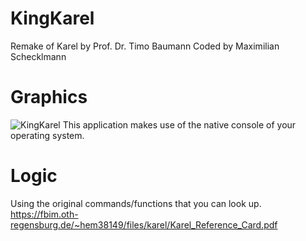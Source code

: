 # KingKarel
Remake of Karel by Prof. Dr. Timo Baumann
Coded by Maximilian Schecklmann

# Graphics
![KingKarel](https://user-images.githubusercontent.com/71547522/195885383-b02b5b15-07ff-46f5-a404-3557fa38edbe.gif)
This application makes use of the native console of your operating system.

# Logic
Using the original commands/functions that you can look up.
https://fbim.oth-regensburg.de/~hem38149/files/karel/Karel_Reference_Card.pdf
